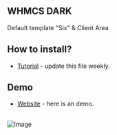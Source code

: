 ## WHMCS DARK 
Default template "Six" & Client Area <br/>

## How to install?
* [Tutorial](https://pipiasibogdan.ovh/github/whmcs-dark/) - update this file weekly.

## Demo
* [Website](https://core.cynichost.com) - here is an demo.<br /><br />

![Image](http://core.cynichost.com/templates/six/css/demo.png)

